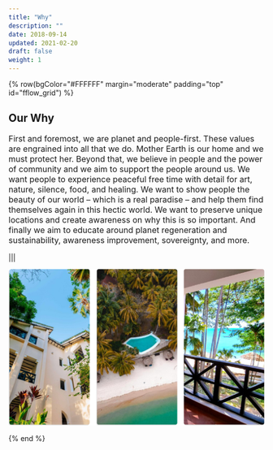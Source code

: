 ```yaml
---
title: "Why"
description: ""
date: 2018-09-14
updated: 2021-02-20
draft: false
weight: 1
---
```


<!-- section 1 (JP) -->

{% row(bgColor="#FFFFFF" margin="moderate" padding="top" id="fflow_grid") %}

## Our Why

<p style='font-size: 16px'>
First and foremost, we are planet and people-first. These values are engrained into all that we do. Mother Earth is our home and we must protect her. Beyond that, we believe in people and the power of community and we aim to support the people around us. We want people to experience peaceful free time with detail for art, nature, silence, food, and healing. We want to show people the beauty of our world – which is a real paradise – and help them find themselves again in this hectic world. We want to preserve unique locations and create awareness on why this is so important. And finally we aim to educate around planet regeneration and sustainability, awareness improvement, sovereignty, and more.
</p>

|||

![jp](img/jp2.png#large)

{% end %}